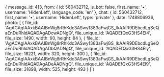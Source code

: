 {
message_id: 413,
from: {
id: 560432712,
is_bot: false,
first_name: '•',
username: 'HidenLeft',
language_code: 'en'
},
chat: {
id: 560432712,
first_name: '•',
username: 'HidenLeft',
type: 'private'
},
date: 1748806936,
photo: [
{
file_id: 'AgACAgIAAxkBAAIBnWg8rRhKdc3ASwy1383aFwjGS_IkAAIR9DEbcdLgSeQaEnDuRhIdAQADAgADcwADNgQ',
file_unique_id: 'AQADEfQxG3HS4El4',
file_size: 1490,
width: 90,
height: 84
},
{
file_id: 'AgACAgIAAxkBAAIBnWg8rRhKdc3ASwy1383aFwjGS_IkAAIR9DEbcdLgSeQaEnDuRhIdAQADAgADbQADNgQ',
file_unique_id: 'AQADEfQxG3HS4Ely',
file_size: 18221,
width: 320,
height: 300
},
{
file_id: 'AgACAgIAAxkBAAIBnWg8rRhKdc3ASwy1383aFwjGS_IkAAIR9DEbcdLgSeQaEnDuRhIdAQADAgADeAADNgQ',
file_unique_id: 'AQADEfQxG3HS4El9',
file_size: 31898,
width: 525,
height: 493
}
]
}
